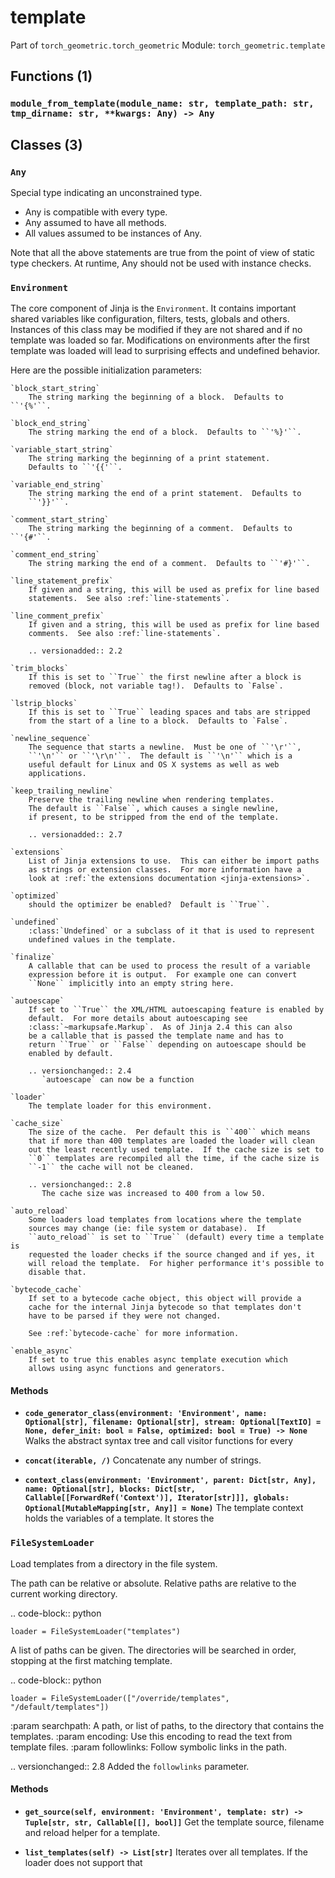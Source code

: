 # template

Part of `torch_geometric.torch_geometric`
Module: `torch_geometric.template`

## Functions (1)

### `module_from_template(module_name: str, template_path: str, tmp_dirname: str, **kwargs: Any) -> Any`

## Classes (3)

### `Any`

Special type indicating an unconstrained type.

- Any is compatible with every type.
- Any assumed to have all methods.
- All values assumed to be instances of Any.

Note that all the above statements are true from the point of view of
static type checkers. At runtime, Any should not be used with instance
checks.

### `Environment`

The core component of Jinja is the `Environment`.  It contains
important shared variables like configuration, filters, tests,
globals and others.  Instances of this class may be modified if
they are not shared and if no template was loaded so far.
Modifications on environments after the first template was loaded
will lead to surprising effects and undefined behavior.

Here are the possible initialization parameters:

    `block_start_string`
        The string marking the beginning of a block.  Defaults to ``'{%'``.

    `block_end_string`
        The string marking the end of a block.  Defaults to ``'%}'``.

    `variable_start_string`
        The string marking the beginning of a print statement.
        Defaults to ``'{{'``.

    `variable_end_string`
        The string marking the end of a print statement.  Defaults to
        ``'}}'``.

    `comment_start_string`
        The string marking the beginning of a comment.  Defaults to ``'{#'``.

    `comment_end_string`
        The string marking the end of a comment.  Defaults to ``'#}'``.

    `line_statement_prefix`
        If given and a string, this will be used as prefix for line based
        statements.  See also :ref:`line-statements`.

    `line_comment_prefix`
        If given and a string, this will be used as prefix for line based
        comments.  See also :ref:`line-statements`.

        .. versionadded:: 2.2

    `trim_blocks`
        If this is set to ``True`` the first newline after a block is
        removed (block, not variable tag!).  Defaults to `False`.

    `lstrip_blocks`
        If this is set to ``True`` leading spaces and tabs are stripped
        from the start of a line to a block.  Defaults to `False`.

    `newline_sequence`
        The sequence that starts a newline.  Must be one of ``'\r'``,
        ``'\n'`` or ``'\r\n'``.  The default is ``'\n'`` which is a
        useful default for Linux and OS X systems as well as web
        applications.

    `keep_trailing_newline`
        Preserve the trailing newline when rendering templates.
        The default is ``False``, which causes a single newline,
        if present, to be stripped from the end of the template.

        .. versionadded:: 2.7

    `extensions`
        List of Jinja extensions to use.  This can either be import paths
        as strings or extension classes.  For more information have a
        look at :ref:`the extensions documentation <jinja-extensions>`.

    `optimized`
        should the optimizer be enabled?  Default is ``True``.

    `undefined`
        :class:`Undefined` or a subclass of it that is used to represent
        undefined values in the template.

    `finalize`
        A callable that can be used to process the result of a variable
        expression before it is output.  For example one can convert
        ``None`` implicitly into an empty string here.

    `autoescape`
        If set to ``True`` the XML/HTML autoescaping feature is enabled by
        default.  For more details about autoescaping see
        :class:`~markupsafe.Markup`.  As of Jinja 2.4 this can also
        be a callable that is passed the template name and has to
        return ``True`` or ``False`` depending on autoescape should be
        enabled by default.

        .. versionchanged:: 2.4
           `autoescape` can now be a function

    `loader`
        The template loader for this environment.

    `cache_size`
        The size of the cache.  Per default this is ``400`` which means
        that if more than 400 templates are loaded the loader will clean
        out the least recently used template.  If the cache size is set to
        ``0`` templates are recompiled all the time, if the cache size is
        ``-1`` the cache will not be cleaned.

        .. versionchanged:: 2.8
           The cache size was increased to 400 from a low 50.

    `auto_reload`
        Some loaders load templates from locations where the template
        sources may change (ie: file system or database).  If
        ``auto_reload`` is set to ``True`` (default) every time a template is
        requested the loader checks if the source changed and if yes, it
        will reload the template.  For higher performance it's possible to
        disable that.

    `bytecode_cache`
        If set to a bytecode cache object, this object will provide a
        cache for the internal Jinja bytecode so that templates don't
        have to be parsed if they were not changed.

        See :ref:`bytecode-cache` for more information.

    `enable_async`
        If set to true this enables async template execution which
        allows using async functions and generators.

#### Methods

- **`code_generator_class(environment: 'Environment', name: Optional[str], filename: Optional[str], stream: Optional[TextIO] = None, defer_init: bool = False, optimized: bool = True) -> None`**
  Walks the abstract syntax tree and call visitor functions for every

- **`concat(iterable, /)`**
  Concatenate any number of strings.

- **`context_class(environment: 'Environment', parent: Dict[str, Any], name: Optional[str], blocks: Dict[str, Callable[[ForwardRef('Context')], Iterator[str]]], globals: Optional[MutableMapping[str, Any]] = None)`**
  The template context holds the variables of a template.  It stores the

### `FileSystemLoader`

Load templates from a directory in the file system.

The path can be relative or absolute. Relative paths are relative to
the current working directory.

.. code-block:: python

    loader = FileSystemLoader("templates")

A list of paths can be given. The directories will be searched in
order, stopping at the first matching template.

.. code-block:: python

    loader = FileSystemLoader(["/override/templates", "/default/templates"])

:param searchpath: A path, or list of paths, to the directory that
    contains the templates.
:param encoding: Use this encoding to read the text from template
    files.
:param followlinks: Follow symbolic links in the path.

.. versionchanged:: 2.8
    Added the ``followlinks`` parameter.

#### Methods

- **`get_source(self, environment: 'Environment', template: str) -> Tuple[str, str, Callable[[], bool]]`**
  Get the template source, filename and reload helper for a template.

- **`list_templates(self) -> List[str]`**
  Iterates over all templates.  If the loader does not support that
